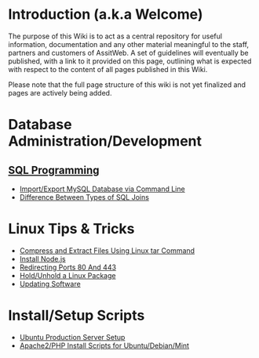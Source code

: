 <!-- TITLE: Home -->
<!-- SUBTITLE: The official AssistWeb Wiki -->

# Introduction (a.k.a Welcome)
The purpose of this Wiki is to act as a central repository for useful information, documentation and any other material meaningful to the staff, partners and customers of AssitWeb. A set of guidelines will eventually be published, with a link to it provided on this page, outlining what is expected with respect to the content of all pages published in this Wiki.

Please note that the full page structure of this wiki is not yet finalized and pages are actively being added.

# Database Administration/Development

## [SQL Programming](https://wiki.assistweb.co/sql-programming)

* [Import/Export MySQL Database via Command Line](https://wiki.assistweb.co/sql-programming/import-export-mysql-database-via-command-line "view page")
* [Difference Between Types of SQL Joins](https://wiki.assistweb.co/sql-programming/difference-between-types-of-sql-joins "view page")

# Linux Tips & Tricks
* [Compress and Extract Files Using Linux tar Command](https://wiki.assistweb.co/linux-tips-tricks/compress-extract-files-using-linux-tar-command)
* [Install Node.js](https://wiki.assistweb.co/linux-tips-tricks/install-node-js)
* [Redirecting Ports 80 And 443](https://wiki.assistweb.co/linux-tips-tricks/redirecting-ports-80-and-443)
* [Hold/Unhold a Linux Package](https://wiki.assistweb.co/linux-tips-tricks/hold-and-unhold-package)
* [Updating Software](https://wiki.assistweb.co/linux-tips-tricks/updating-software)

# Install/Setup Scripts
* [Ubuntu Production Server Setup](https://wiki.assistweb.co/install-setup-scripts#ubuntu-production-server-setup)
* [Apache2/PHP Install Scripts for Ubuntu/Debian/Mint](https://wiki.assistweb.co/install-setup-scripts#apache-2-php-install-scripts-for-ubuntu-debian-mint)